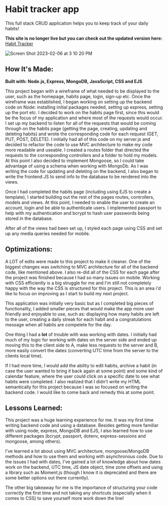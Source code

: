 # Habit tracker app

This full stack CRUD application helps you to keep track of your daily habits!

**This site is no longer live but you can check out the updated version here:** [Habit Tracker](https://habittracker-nextjs-hwm.vercel.app/)

![Screen Shot 2023-02-06 at 3 10 20 PM](https://user-images.githubusercontent.com/103898493/217074727-ea44291a-5be4-482b-84bd-dcec32a874c9.png)

## How It's Made:
**Built with: Node.js, Express, MongoDB, JavaScript, CSS and EJS**

This project began with a wireframe of what needed to be displayed to the user, such as the homepage, habits page, login, sign-up etc. Once the wireframe
was established, I began working on setting up the backend code on Node: installing initial packages needed, setting up express, setting up the port etc.
I decided to work on the habits page first, since this would be the focus of my application and where most of the requests would occur. I set up my
backend to listen for all of the requests that would be coming through on the habits page (getting the page, creating, updating and deleting habits) and 
wrote the corresponding code for each request (GET, PUT, POST, DELETE). I initially had all of this code on my server.js and decided to refactor the code 
to use MVC architecture to make my code more readable and useable. I created a routes folder that directed the requests to the corresponding controllers
and a folder to hold my models. At this point I also decided to implement Mongoose, so I could take advantage of using a schema when working with MongoDb.
As I was writing the code for updating and deleting on the backend, I also began to write the frontend JS to send info to the database to be rendered
into the views.

Once I had completed the habits page (including using EJS to create a template), I started building out the rest of the pages routes, controllers, models 
and views. At this point, I needed to enable the user to create an account, login and be able to authenticate users. I implemented passport to help with my
authentication and bcrypt to hash user passwords being stored in the database.

After all of the views had been set up, I styled each page using CSS and set up any media queries needed for mobile.

## Optimizations:

A LOT of edits were made to this project to make it cleaner. One of the biggest changes was switching to MVC architecture for all of the backend code, like
mentioned above. I also re-did all of the CSS for each page after the project was finished because I had so many issues on mobile. Working with CSS
efficiently is a big struggle for me and I'm still not completely happy with the way the CSS is structured for this project. This is an area i'd like to
focus on improving as I start to build my next project.

This application was initially very basic but as I completed big pieces of functionality, I added smaller pieces that would make the app more user friendly
and enjoyable to use, such as: displaying how many habits are left to the user, creating a daily streak for each habit and a congratulations message
when all habits are compelete for the day.

One thing I had a **lot** of trouble with was working with dates. I initially had much of my logic for working with dates on the server side and ended up
moving this to the client side to A, make less requests to the server and B, more easily convert the dates (converting UTC time from the server to the
clients local time).

If I had more time, I would add the ability to edit habits, archive a habit (in case the user wanted to bring it back again at some point) and some kind
of calendar feature, where the user could click on a specific date to see what habits were completed. I also realized that I didn't write my HTML
semantically for this project because I was so focused on writing the backend code. I would like to come back and remedy this at some point.

## Lessons Learned:

This project was a huge learning experience for me. It was my first time writing backend code and using a database. Besides getting more familiar with 
using node, express, MongoDB and EJS, I also learned how to use different packages (bcrypt, passport, dotenv, express-sessions and mongoose, among
others). 

I've learned a lot about using MVC architecture, mongoose/MongoDB methods and how to use them and working with asynchronous code. 
Due to the issues I had with dates, I've gained a lot of knowledge about how dates work on the backend, UTC time, JS date object, time zone offsets and
using a library such as Moment.js (though I know it is deprecated and there are some better options out there currently).

The other big takeaway for me is the importance of structuring your code correctly the first time and not taking any shortcuts (especially when it comes
to CSS) to save yourself more work down the line!
